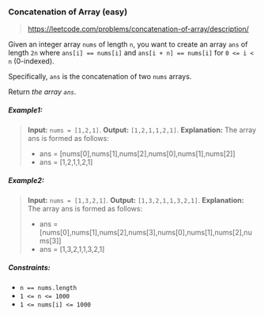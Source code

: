 ### Concatenation of Array (easy)

> https://leetcode.com/problems/concatenation-of-array/description/

Given an integer array `nums` of length `n`, you want to create an array `ans` of length `2n` where `ans[i] == nums[i]` and `ans[i + n] == nums[i]` for `0 <= i < n` (0-indexed).

Specifically, `ans` is the concatenation of two `nums` arrays.

Return _the array `ans`_.

##### Example1:

> **Input:** `nums = [1,2,1]`.
> **Output:** `[1,2,1,1,2,1]`.
> **Explanation:** The array ans is formed as follows:
>
> - ans = [nums[0],nums[1],nums[2],nums[0],nums[1],nums[2]]
> - ans = [1,2,1,1,2,1]

##### Example2:

> **Input:** `nums = [1,3,2,1]`.
> **Output:** `[1,3,2,1,1,3,2,1]`.
> **Explanation:** The array ans is formed as follows:
>
> - ans = [nums[0],nums[1],nums[2],nums[3],nums[0],nums[1],nums[2],nums[3]]
> - ans = [1,3,2,1,1,3,2,1]

##### Constraints:

- `n == nums.length`
- `1 <= n <= 1000`
- `1 <= nums[i] <= 1000`
